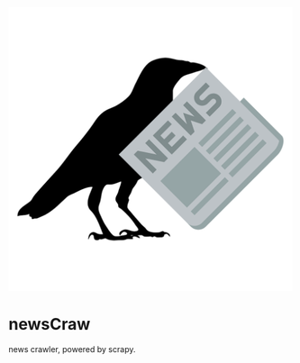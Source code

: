 ![newsCrow](https://raw.githubusercontent.com/memento7/newsCraw/master/assets/newsCrow.png)

# newsCraw
news crawler, powered by scrapy.
